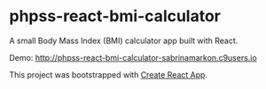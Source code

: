 # phpss-react-bmi-calculator

A small Body Mass Index (BMI) calculator app built with React.

Demo: http://phpss-react-bmi-calculator-sabrinamarkon.c9users.io

This project was bootstrapped with [Create React App](https://github.com/facebookincubator/create-react-app).
